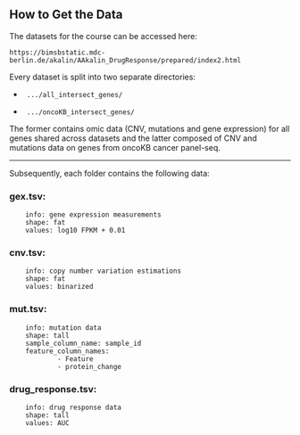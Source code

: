 ## How to Get the Data
The datasets for the course can be accessed here:
```
https://bimsbstatic.mdc-berlin.de/akalin/AAkalin_DrugResponse/prepared/index2.html
```

Every dataset is split into two separate directories:
-      .../all_intersect_genes/
-      .../oncoKB_intersect_genes/
The former contains omic data (CNV, mutations and gene expression) for all genes shared across datasets and the latter composed of CNV and mutations data on genes from oncoKB cancer panel-seq.


-----
Subsequently, each folder contains the following data: 


### gex.tsv:
        info: gene expression measurements
        shape: fat
        values: log10 FPKM + 0.01

### cnv.tsv:
        info: copy number variation estimations
        shape: fat
        values: binarized

### mut.tsv:
        info: mutation data
        shape: tall
        sample_column_name: sample_id
        feature_column_names:
                - Feature
                - protein_change

### drug_response.tsv:
        info: drug response data
        shape: tall
        values: AUC
